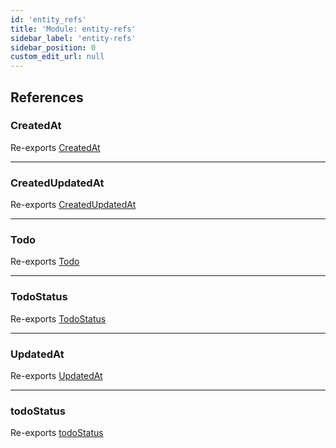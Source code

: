 ```yaml
---
id: 'entity_refs'
title: 'Module: entity-refs'
sidebar_label: 'entity-refs'
sidebar_position: 0
custom_edit_url: null
---
```


## References

### CreatedAt

Re-exports [CreatedAt](../classes/db_entity_CreatedUpdated_entity.CreatedAt.md)

---

### CreatedUpdatedAt

Re-exports [CreatedUpdatedAt](../classes/db_entity_CreatedUpdated_entity.CreatedUpdatedAt.md)

---

### Todo

Re-exports [Todo](../classes/modules_todo_Todo_entity.Todo.md)

---

### TodoStatus

Re-exports [TodoStatus](../enums/modules_todo_Todo_entity.TodoStatus.md)

---

### UpdatedAt

Re-exports [UpdatedAt](../classes/db_entity_CreatedUpdated_entity.UpdatedAt.md)

---

### todoStatus

Re-exports [todoStatus](modules_todo_Todo_entity.md#todostatus)

